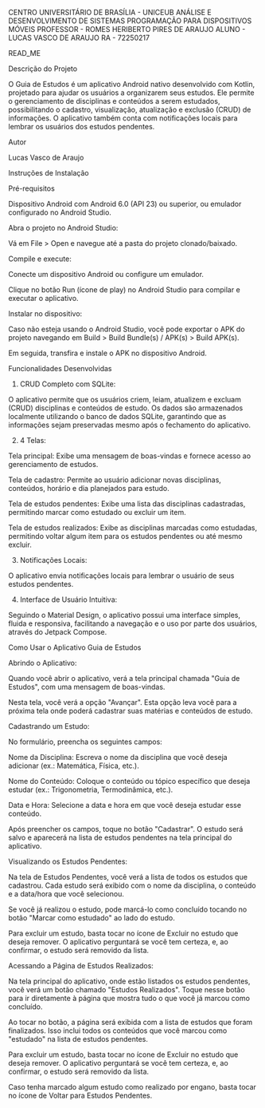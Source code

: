 CENTRO UNIVERSITÁRIO DE BRASÍLIA - UNICEUB
ANÁLISE E DESENVOLVIMENTO DE SISTEMAS
PROGRAMAÇÃO PARA DISPOSITIVOS MÓVEIS
PROFESSOR - ROMES HERIBERTO PIRES DE ARAUJO
ALUNO - LUCAS VASCO DE ARAUJO
RA - 72250217

READ_ME

Descrição do Projeto

O Guia de Estudos é um aplicativo Android nativo desenvolvido com Kotlin, projetado para ajudar os usuários a organizarem seus estudos. Ele permite o gerenciamento de disciplinas e conteúdos a serem estudados, possibilitando o cadastro, visualização, atualização e exclusão (CRUD) de informações. O aplicativo também conta com notificações locais para lembrar os usuários dos estudos pendentes.

Autor

Lucas Vasco de Araujo

Instruções de Instalação

Pré-requisitos

Dispositivo Android com Android 6.0 (API 23) ou superior, ou emulador configurado no Android Studio.

Abra o projeto no Android Studio:

Vá em File > Open e navegue até a pasta do projeto clonado/baixado.

Compile e execute:

Conecte um dispositivo Android ou configure um emulador.

Clique no botão Run (ícone de play) no Android Studio para compilar e executar o aplicativo.

Instalar no dispositivo:

Caso não esteja usando o Android Studio, você pode exportar o APK do projeto navegando em Build > Build Bundle(s) / APK(s) > Build APK(s).

Em seguida, transfira e instale o APK no dispositivo Android.

Funcionalidades Desenvolvidas

1. CRUD Completo com SQLite:

O aplicativo permite que os usuários criem, leiam, atualizem e excluam (CRUD) disciplinas e conteúdos de estudo. Os dados são armazenados localmente utilizando o banco de dados SQLite, garantindo que as informações sejam preservadas mesmo após o fechamento do aplicativo.

2. 4 Telas:

Tela principal: Exibe uma mensagem de boas-vindas e fornece acesso ao gerenciamento de estudos.

Tela de cadastro: Permite ao usuário adicionar novas disciplinas, conteúdos, horário e dia planejados para estudo.

Tela de estudos pendentes: Exibe uma lista das disciplinas cadastradas, permitindo marcar como estudado ou excluir um item.

Tela de estudos realizados: Exibe as disciplinas marcadas como estudadas, permitindo voltar algum item para os estudos pendentes ou até mesmo excluir.

3. Notificações Locais:

O aplicativo envia notificações locais para lembrar o usuário de seus estudos pendentes.

4. Interface de Usuário Intuitiva:

Seguindo o Material Design, o aplicativo possui uma interface simples, fluida e responsiva, facilitando a navegação e o uso por parte dos usuários, através do Jetpack Compose.

Como Usar o Aplicativo Guia de Estudos

Abrindo o Aplicativo:

Quando você abrir o aplicativo, verá a tela principal chamada "Guia de Estudos", com uma mensagem de boas-vindas.

Nesta tela, você verá a opção "Avançar". Esta opção leva você para a próxima tela onde poderá cadastrar suas matérias e conteúdos de estudo.

Cadastrando um Estudo:

No formulário, preencha os seguintes campos:

Nome da Disciplina: Escreva o nome da disciplina que você deseja adicionar (ex.: Matemática, Física, etc.).

Nome do Conteúdo: Coloque o conteúdo ou tópico específico que deseja estudar (ex.: Trigonometria, Termodinâmica, etc.).

Data e Hora: Selecione a data e hora em que você deseja estudar esse conteúdo.

Após preencher os campos, toque no botão "Cadastrar". O estudo será salvo e aparecerá na lista de estudos pendentes na tela principal do aplicativo.

Visualizando os Estudos Pendentes:

Na tela de Estudos Pendentes, você verá a lista de todos os estudos que cadastrou. Cada estudo será exibido com o nome da disciplina, o conteúdo e a data/hora que você selecionou.

Se você já realizou o estudo, pode marcá-lo como concluído tocando no botão "Marcar como estudado" ao lado do estudo. 

Para excluir um estudo, basta tocar no ícone de Excluir no estudo que deseja remover. O aplicativo perguntará se você tem certeza, e, ao confirmar, o estudo será removido da lista.

Acessando a Página de Estudos Realizados:

Na tela principal do aplicativo, onde estão listados os estudos pendentes, você verá um botão chamado "Estudos Realizados". Toque nesse botão para ir diretamente à página que mostra tudo o que você já marcou como concluído.

Ao tocar no botão, a página será exibida com a lista de estudos que foram finalizados. Isso inclui todos os conteúdos que você marcou como "estudado" na lista de estudos pendentes.

Para excluir um estudo, basta tocar no ícone de Excluir no estudo que deseja remover. O aplicativo perguntará se você tem certeza, e, ao confirmar, o estudo será removido da lista.

Caso tenha marcado algum estudo como realizado por engano, basta tocar no ícone de Voltar para Estudos Pendentes.



